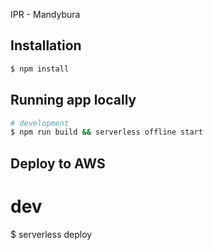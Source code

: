 IPR - Mandybura

## Installation

```bash
$ npm install
```

## Running app locally

```bash
# development
$ npm run build && serverless offline start

```
## Deploy to AWS

# dev
$ serverless deploy
